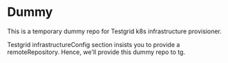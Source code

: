 # Dummy

This is a temporary dummy repo for Testgrid k8s infrastructure provisioner. 

Testgrid infrastructureConfig section insists you to provide a remoteRepository.
Hence, we'll provide this dummy repo to tg.
